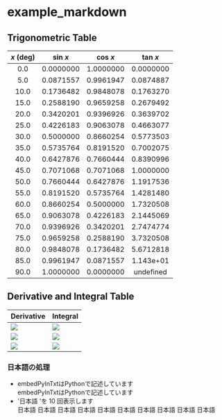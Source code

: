 
# example_markdown

## Trigonometric Table  
|*x* (deg)|sin *x*|cos *x*|tan *x*|
|:-:|:------:|:------:|:------:|
|0.0|0.0000000|1.0000000|0.0000000|
|5.0|0.0871557|0.9961947|0.0874887|
|10.0|0.1736482|0.9848078|0.1763270|
|15.0|0.2588190|0.9659258|0.2679492|
|20.0|0.3420201|0.9396926|0.3639702|
|25.0|0.4226183|0.9063078|0.4663077|
|30.0|0.5000000|0.8660254|0.5773503|
|35.0|0.5735764|0.8191520|0.7002075|
|40.0|0.6427876|0.7660444|0.8390996|
|45.0|0.7071068|0.7071068|1.0000000|
|50.0|0.7660444|0.6427876|1.1917536|
|55.0|0.8191520|0.5735764|1.4281480|
|60.0|0.8660254|0.5000000|1.7320508|
|65.0|0.9063078|0.4226183|2.1445069|
|70.0|0.9396926|0.3420201|2.7474774|
|75.0|0.9659258|0.2588190|3.7320508|
|80.0|0.9848078|0.1736482|5.6712818|
|85.0|0.9961947|0.0871557|1.143e+01|
|90.0|1.0000000|0.0000000| undefined |  


## Derivative and Integral Table  
|Derivative|Integral|
|:--------|:------|
|<img src="https://latex.codecogs.com/gif.latex?\frac{d}{dx}\left(x^{2}\sin{\left(x\right)}\right)=x^{2}\cos{\left(x\right)}+2x\sin{\left(x\right)}" />|<img src="https://latex.codecogs.com/gif.latex?{\int}x^{2}\sin{\left(x\right)}\,dx=-x^{2}\cos{\left(x\right)}+2x\sin{\left(x\right)}+2\cos{\left(x\right)}+C" />|
|<img src="https://latex.codecogs.com/gif.latex?\frac{d}{dx}\left(x^{2}e^{x}\right)=x^{2}e^{x}+2xe^{x}" />|<img src="https://latex.codecogs.com/gif.latex?{\int}x^{2}e^{x}\,dx=\left(x^{2}-2x+2\right)e^{x}+C" />|
|<img src="https://latex.codecogs.com/gif.latex?\frac{d}{dx}\left(x^{2}\log{\left(x\right)}\right)=2x\log{\left(x\right)}+x" />|<img src="https://latex.codecogs.com/gif.latex?{\int}x^{2}\log{\left(x\right)}\,dx=\frac{x^{3}}{3}\log{\left(x\right)}-\frac{x^{3}}{9}+C" />|  


### 日本語の処理
- embedPyInTxtはPythonで記述しています   
embedPyInTxtはPythonで記述しています  
- '日本語 'を 10 回表示します  
日本語 日本語 日本語 日本語 日本語 日本語 日本語 日本語 日本語 日本語  